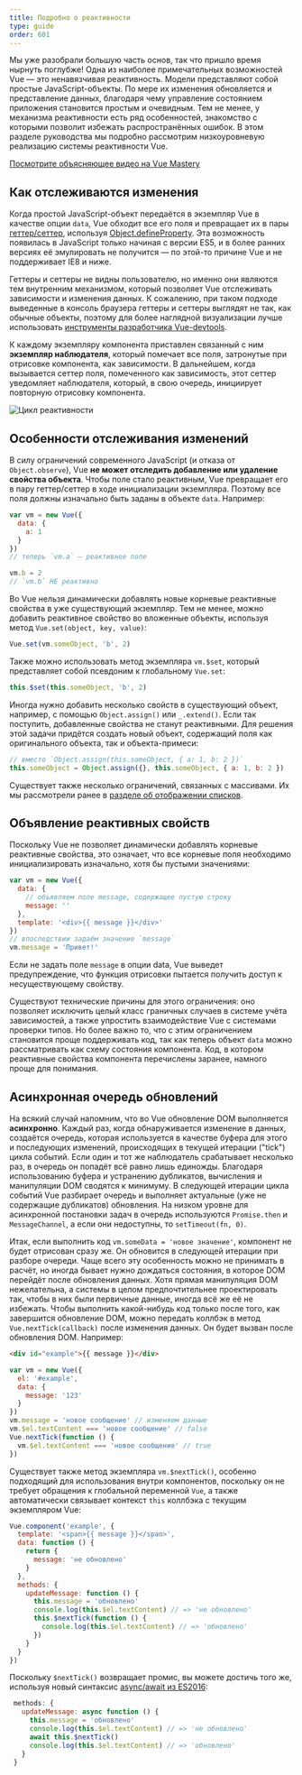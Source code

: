 ```yaml
---
title: Подробно о реактивности
type: guide
order: 601
---
```


Мы уже разобрали большую часть основ, так что пришло время нырнуть поглубже! Одна из наиболее примечательных возможностей Vue — это ненавязчивая реактивность. Модели представляют собой простые JavaScript-объекты. По мере их изменения обновляется и представление данных, благодаря чему управление состоянием приложения становится простым и очевидным. Тем не менее, у механизма реактивности есть ряд особенностей, знакомство с которыми позволит избежать распространённых ошибок. В этом разделе руководства мы подробно рассмотрим низкоуровневую реализацию системы реактивности Vue.

<div class="vue-mastery"><a href="https://www.vuemastery.com/courses/advanced-components/build-a-reactivity-system" target="_blank" rel="noopener" title="Реактивность Vue">Посмотрите объясняющее видео на Vue Mastery</a></div>

## Как отслеживаются изменения

Когда простой JavaScript-объект передаётся в экземпляр Vue в качестве опции `data`, Vue обходит все его поля и превращает их в пары [геттер/сеттер](https://developer.mozilla.org/ru/docs/Web/JavaScript/Guide/Working_with_Objects#Defining_getters_and_setters#%D0%9E%D0%BF%D1%80%D0%B5%D0%B4%D0%B5%D0%BB%D0%B5%D0%BD%D0%B8%D0%B5_%D0%B3%D0%B5%D1%82%D1%82%D0%B5%D1%80%D0%BE%D0%B2_%D0%B8_%D1%81%D0%B5%D1%82%D1%82%D0%B5%D1%80%D0%BE%D0%B2), используя [Object.defineProperty](https://developer.mozilla.org/ru/docs/Web/JavaScript/Reference/Global_Objects/Object/defineProperty). Эта возможность появилась в JavaScript только начиная с версии ES5, и в более ранних версиях её эмулировать не получится — по этой-то причине Vue и не поддерживает IE8 и ниже.

Геттеры и сеттеры не видны пользователю, но именно они являются тем внутренним механизмом, который позволяет Vue отслеживать зависимости и изменения данных. К сожалению, при таком подходе выведенные в консоль браузера геттеры и сеттеры выглядят не так, как обычные объекты, поэтому для более наглядной визуализации лучше использовать [инструменты разработчика Vue-devtools](https://github.com/vuejs/vue-devtools).

К каждому экземпляру компонента приставлен связанный с ним **экземпляр наблюдателя**, который помечает все поля, затронутые при отрисовке компонента, как зависимости. В дальнейшем, когда вызывается сеттер поля, помеченного как зависимость, этот сеттер уведомляет наблюдателя, который, в свою очередь, инициирует повторную отрисовку компонента.

![Цикл реактивности](/images/data.png)

## Особенности отслеживания изменений

В силу ограничений современного JavaScript (и отказа от `Object.observe`), Vue **не может отследить добавление или удаление свойства объекта**. Чтобы поле стало реактивным, Vue превращает его в пару геттер/сеттер в ходе инициализации экземпляра. Поэтому все поля должны изначально быть заданы в объекте `data`. Например:

``` js
var vm = new Vue({
  data: {
    a: 1
  }
})
// теперь `vm.a` — реактивное поле

vm.b = 2
// `vm.b` НЕ реактивно
```

Во Vue нельзя динамически добавлять новые корневые реактивные свойства в уже существующий экземпляр. Тем не менее, можно добавить реактивное свойство во вложенные объекты, используя метод `Vue.set(object, key, value)`:

``` js
Vue.set(vm.someObject, 'b', 2)
```

Также можно использовать метод экземпляра `vm.$set`, который представляет собой псевдоним к глобальному `Vue.set`:

``` js
this.$set(this.someObject, 'b', 2)
```

Иногда нужно добавить несколько свойств в существующий объект, например, с помощью `Object.assign()` или `_.extend()`. Если так поступить, добавленные свойства не станут реактивными. Для решения этой задачи придётся создать новый объект, содержащий поля как оригинального объекта, так и объекта-примеси:

``` js
// вместо `Object.assign(this.someObject, { a: 1, b: 2 })`
this.someObject = Object.assign({}, this.someObject, { a: 1, b: 2 })
```

Существует также несколько ограничений, связанных с массивами. Их мы рассмотрели ранее в [разделе об отображении списков](list.html#Предостережения).

## Объявление реактивных свойств

Поскольку Vue не позволяет динамически добавлять корневые реактивные свойства, это означает, что все корневые поля необходимо инициализировать изначально, хотя бы пустыми значениями:

``` js
var vm = new Vue({
  data: {
    // объявляем поле message, содержащее пустую строку
    message: ''
  },
  template: '<div>{{ message }}</div>'
})
// впоследствии задаём значение `message`
vm.message = 'Привет!'
```

Если не задать поле `message` в опции data, Vue выведет предупреждение, что функция отрисовки пытается получить доступ к несуществующему свойству.

Существуют технические причины для этого ограничения: оно позволяет исключить целый класс граничных случаев в системе учёта зависимостей, а также упростить взаимодействие Vue с системами проверки типов. Но более важно то, что с этим ограничением становится проще поддерживать код, так как теперь объект `data` можно рассматривать как схему состояния компонента. Код, в котором реактивные свойства компонента перечислены заранее, намного проще для понимания.

## Асинхронная очередь обновлений

На всякий случай напомним, что во Vue обновление DOM выполняется **асинхронно**. Каждый раз, когда обнаруживается изменение в данных, создаётся очередь, которая используется в качестве буфера для этого и последующих изменений, происходящих в текущей итерации ("tick") цикла событий. Если один и тот же наблюдатель срабатывает несколько раз, в очередь он попадёт всё равно лишь единожды. Благодаря использованию буфера и устранению дубликатов, вычисления и манипуляции DOM сводятся к минимуму. В следующей итерации цикла событий Vue разбирает очередь и выполняет актуальные (уже не содержащие дубликатов) обновления. На низком уровне для асинхронной постановки задач в очередь используются `Promise.then` и `MessageChannel`, а если они недоступны, то `setTimeout(fn, 0)`.

Итак, если выполнить код `vm.someData = 'новое значение'`, компонент не будет отрисован сразу же. Он обновится в следующей итерации при разборе очереди. Чаще всего эту особенность можно не принимать в расчёт, но иногда бывает нужно дождаться состояния, в которое DOM перейдёт после обновления данных. Хотя прямая манипуляция DOM нежелательна, а системы в целом предпочтительнее проектировать так, чтобы в них были первичные данные, иногда всё же её не избежать. Чтобы выполнить какой-нибудь код только после того, как завершится обновление DOM, можно передать коллбэк в метод `Vue.nextTick(callback)` после изменения данных. Он будет вызван после обновления DOM. Например:

``` html
<div id="example">{{ message }}</div>
```

``` js
var vm = new Vue({
  el: '#example',
  data: {
    message: '123'
  }
})
vm.message = 'новое сообщение' // изменяем данные
vm.$el.textContent === 'новое сообщение' // false
Vue.nextTick(function () {
  vm.$el.textContent === 'новое сообщение' // true
})
```

Существует также метод экземпляра `vm.$nextTick()`, особенно подходящий для использования внутри компонентов, поскольку он не требует обращения к глобальной переменной `Vue`, а также автоматически связывает контекст `this` коллбэка с текущим экземпляром Vue:

``` js
Vue.component('example', {
  template: '<span>{{ message }}</span>',
  data: function () {
    return {
      message: 'не обновлено'
    }
  },
  methods: {
    updateMessage: function () {
      this.message = 'обновлено'
      console.log(this.$el.textContent) // => 'не обновлено'
      this.$nextTick(function () {
        console.log(this.$el.textContent) // => 'обновлено'
      })
    }
  }
})
```

Поскольку `$nextTick()` возвращает промис, вы можете достичь того же, используя новый синтаксис [async/await из ES2016](https://developer.mozilla.org/ru/docs/Web/JavaScript/Reference/Statements/async_function):

 ``` js
  methods: {
    updateMessage: async function () {
      this.message = 'обновлено'
      console.log(this.$el.textContent) // => 'не обновлено'
      await this.$nextTick()
      console.log(this.$el.textContent) // => 'обновлено'
    }
  }
```
